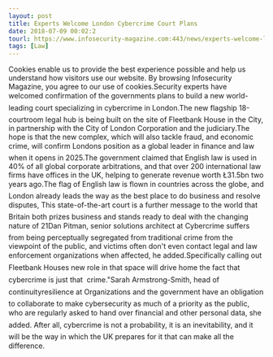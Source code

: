 ```yaml
---
layout: post
title: Experts Welcome London Cybercrime Court Plans
date: 2018-07-09 00:02:2
tourl: https://www.infosecurity-magazine.com:443/news/experts-welcome-london-cybercrime/
tags: [Law]
---
```

Cookies enable us to provide the best experience possible and help us understand how visitors use our website. By browsing Infosecurity Magazine, you agree to our use of cookies.Security experts have welcomed confirmation of the governments plans to build a new world-leading court specializing in cybercrime in London.The new flagship 18-courtroom legal hub is being built on the site of Fleetbank House in the City, in partnership with the City of London Corporation and the judiciary.The hope is that the new complex, which will also tackle fraud, and economic crime, will confirm Londons position as a global leader in finance and law when it opens in 2025.The government claimed that English law is used in 40% of all global corporate arbitrations, and that over 200 international law firms have offices in the UK, helping to generate revenue worth Ł31.5bn two years ago.The flag of English law is flown in countries across the globe, and London already leads the way as the best place to do business and resolve disputes, This state-of-the-art court is a further message to the world that Britain both prizes business and stands ready to deal with the changing nature of 21Dan Pitman, senior solutions architect at Cybercrime suffers from being perceptually segregated from traditional crime from the viewpoint of the public, and victims often don't even contact legal and law enforcement organizations when affected, he added.Specifically calling out Fleetbank Houses new role in that space will drive home the fact that cybercrime is just that  crime."Sarah Armstrong-Smith, head of continuityresilience at Organizations and the government have an obligation to collaborate to make cybersecurity as much of a priority as the public, who are regularly asked to hand over financial and other personal data, she added. After all, cybercrime is not a probability, it is an inevitability, and it will be the way in which the UK prepares for it that can make all the difference.